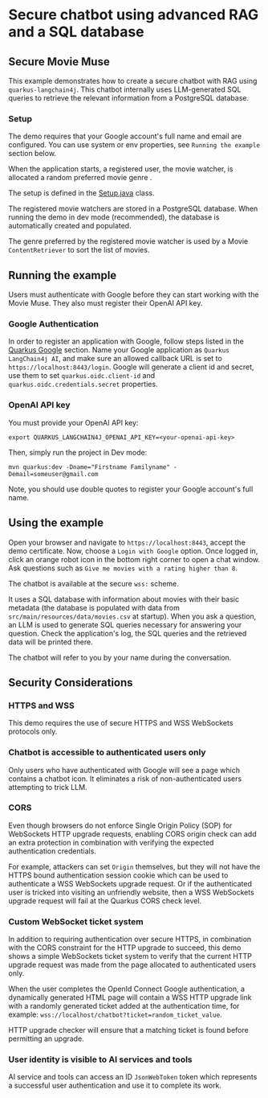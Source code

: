 # Secure chatbot using advanced RAG and a SQL database

## Secure Movie Muse

This example demonstrates how to create a secure chatbot with RAG using
`quarkus-langchain4j`. This chatbot internally uses LLM-generated SQL
queries to retrieve the relevant information from a PostgreSQL database.

### Setup

The demo requires that your Google account's full name and email are configured.
You can use system or env properties, see `Running the example` section below.

When the application starts, a registered user, the movie watcher, is allocated a random preferred movie genre .

The setup is defined in the [Setup.java](./src/main/java/io/quarkiverse/langchain4j/samples/chatbot/Setup.java) class.

The registered movie watchers are stored in a PostgreSQL database. When running the demo in dev mode (recommended), the database is automatically created and populated.

The genre preferred by the registered movie watcher is used by a Movie `ContentRetriever` to sort the list of movies.

## Running the example

Users must authenticate with Google before they can start working with the Movie Muse. 
They also must register their OpenAI API key.

### Google Authentication

In order to register an application with Google, follow steps listed in the [Quarkus Google](https://quarkus.io/guides/security-openid-connect-providers#google) section.
Name your Google application as `Quarkus LangChain4j AI`, and make sure an allowed callback URL is set to `https://localhost:8443/login`.
Google will generate a client id and secret, use them to set `quarkus.oidc.client-id` and `quarkus.oidc.credentials.secret` properties.

### OpenAI API key

You must provide your OpenAI API key:

```
export QUARKUS_LANGCHAIN4J_OPENAI_API_KEY=<your-openai-api-key>
```

Then, simply run the project in Dev mode:

```shell
mvn quarkus:dev -Dname="Firstname Familyname" -Demail=someuser@gmail.com
```

Note, you should use double quotes to register your Google account's full name.

## Using the example

Open your browser and navigate to `https://localhost:8443`, accept the demo certificate.
Now, choose a `Login with Google` option.
Once logged in, click an orange robot icon in the bottom right corner to open a chat window.
Ask questions such as `Give me movies with a rating higher than 8`.

The chatbot is available at the secure `wss:` scheme.

It uses a SQL database with information about movies with their
basic metadata (the database is populated with data from
`src/main/resources/data/movies.csv` at startup). When you ask a question, an
LLM is used to generate SQL queries necessary for answering your question.
Check the application's log, the SQL queries and the retrieved data will be
printed there.

The chatbot will refer to you by your name during the conversation.

## Security Considerations

### HTTPS and WSS

This demo requires the use of secure HTTPS and WSS WebSockets protocols only.

### Chatbot is accessible to authenticated users only

Only users who have authenticated with Google will see a page which contains a chatbot icon.
It eliminates a risk of non-authenticated users attempting to trick LLM.  

### CORS

Even though browsers do not enforce Single Origin Policy (SOP) for WebSockets HTTP upgrade requests, enabling
CORS origin check can add an extra protection in combination with verifying the expected authentication credentials.

For example, attackers can set `Origin` themselves, but they will not have the HTTPS bound authentication session cookie
which can be used to authenticate a WSS WebSockets upgrade request.
Or if the authenticated user is tricked into visiting an unfriendly website, then a WSS WebSockets upgrade request will fail
at the Quarkus CORS check level.

### Custom WebSocket ticket system

In addition to requiring authentication over secure HTTPS, in combination with the CORS constraint for
the HTTP upgrade to succeed, this demo shows a simple WebSockets ticket system to verify that the current HTTP upgrade request
was made from the page allocated to authenticated users only.

When the user completes the OpenId Connect Google authentication, a dynamically generated HTML page will contain a WSS HTTP upgrade link 
with a randomly generated ticket added at the authentication time, for example: `wss://localhost/chatbot?ticket=random_ticket_value`.

HTTP upgrade checker will ensure that a matching ticket is found before permitting an upgrade.

### User identity is visible to AI services and tools

AI service and tools can access an ID `JsonWebToken` token which represents a successful user authentication and use it to complete its work.
